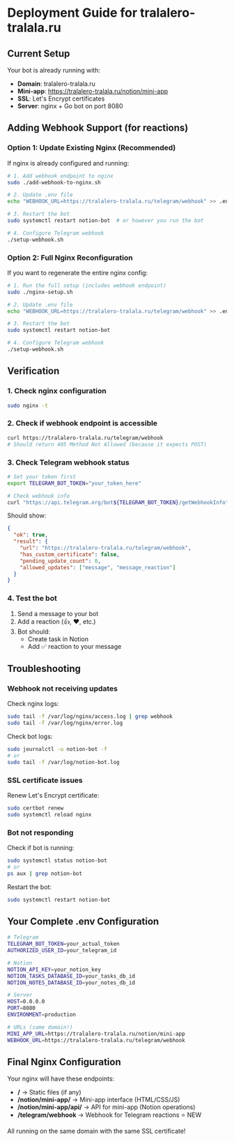 # Deployment Guide for tralalero-tralala.ru

## Current Setup

Your bot is already running with:
- **Domain**: tralalero-tralala.ru
- **Mini-app**: https://tralalero-tralala.ru/notion/mini-app
- **SSL**: Let's Encrypt certificates
- **Server**: nginx + Go bot on port 8080

## Adding Webhook Support (for reactions)

### Option 1: Update Existing Nginx (Recommended)

If nginx is already configured and running:

```bash
# 1. Add webhook endpoint to nginx
sudo ./add-webhook-to-nginx.sh

# 2. Update .env file
echo "WEBHOOK_URL=https://tralalero-tralala.ru/telegram/webhook" >> .env

# 3. Restart the bot
sudo systemctl restart notion-bot  # or however you run the bot

# 4. Configure Telegram webhook
./setup-webhook.sh
```

### Option 2: Full Nginx Reconfiguration

If you want to regenerate the entire nginx config:

```bash
# 1. Run the full setup (includes webhook endpoint)
sudo ./nginx-setup.sh

# 2. Update .env file
echo "WEBHOOK_URL=https://tralalero-tralala.ru/telegram/webhook" >> .env

# 3. Restart the bot
sudo systemctl restart notion-bot

# 4. Configure Telegram webhook
./setup-webhook.sh
```

## Verification

### 1. Check nginx configuration
```bash
sudo nginx -t
```

### 2. Check if webhook endpoint is accessible
```bash
curl https://tralalero-tralala.ru/telegram/webhook
# Should return 405 Method Not Allowed (because it expects POST)
```

### 3. Check Telegram webhook status
```bash
# Set your token first
export TELEGRAM_BOT_TOKEN="your_token_here"

# Check webhook info
curl "https://api.telegram.org/bot${TELEGRAM_BOT_TOKEN}/getWebhookInfo"
```

Should show:
```json
{
  "ok": true,
  "result": {
    "url": "https://tralalero-tralala.ru/telegram/webhook",
    "has_custom_certificate": false,
    "pending_update_count": 0,
    "allowed_updates": ["message", "message_reaction"]
  }
}
```

### 4. Test the bot
1. Send a message to your bot
2. Add a reaction (👍, ❤️, etc.)
3. Bot should:
   - Create task in Notion
   - Add ✅ reaction to your message

## Troubleshooting

### Webhook not receiving updates

Check nginx logs:
```bash
sudo tail -f /var/log/nginx/access.log | grep webhook
sudo tail -f /var/log/nginx/error.log
```

Check bot logs:
```bash
sudo journalctl -u notion-bot -f
# or
sudo tail -f /var/log/notion-bot.log
```

### SSL certificate issues

Renew Let's Encrypt certificate:
```bash
sudo certbot renew
sudo systemctl reload nginx
```

### Bot not responding

Check if bot is running:
```bash
sudo systemctl status notion-bot
# or
ps aux | grep notion-bot
```

Restart the bot:
```bash
sudo systemctl restart notion-bot
```

## Your Complete .env Configuration

```bash
# Telegram
TELEGRAM_BOT_TOKEN=your_actual_token
AUTHORIZED_USER_ID=your_telegram_id

# Notion
NOTION_API_KEY=your_notion_key
NOTION_TASKS_DATABASE_ID=your_tasks_db_id
NOTION_NOTES_DATABASE_ID=your_notes_db_id

# Server
HOST=0.0.0.0
PORT=8080
ENVIRONMENT=production

# URLs (same domain!)
MINI_APP_URL=https://tralalero-tralala.ru/notion/mini-app
WEBHOOK_URL=https://tralalero-tralala.ru/telegram/webhook
```

## Final Nginx Configuration

Your nginx will have these endpoints:

- **/** → Static files (if any)
- **/notion/mini-app/** → Mini-app interface (HTML/CSS/JS)
- **/notion/mini-app/api/** → API for mini-app (Notion operations)
- **/telegram/webhook** → Webhook for Telegram reactions ⭐ NEW

All running on the same domain with the same SSL certificate!
